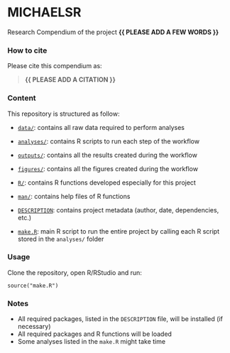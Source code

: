 <!-- README.md is generated from README.Rmd. Please edit that file -->

# MICHAELSR

<!-- badges: start -->
<!-- badges: end -->

Research Compendium of the project **{{ PLEASE ADD A FEW WORDS }}**

### How to cite

Please cite this compendium as:

> **{{ PLEASE ADD A CITATION }}**

### Content

This repository is structured as follow:

-   [`data/`](https://github.com/SMAHSMAH/MICHAELSR/tree/master/data):
    contains all raw data required to perform analyses

-   [`analyses/`](https://github.com/SMAHSMAH/MICHAELSR/tree/main/analyses/):
    contains R scripts to run each step of the workflow

-   [`outputs/`](https://github.com/SMAHSMAH/MICHAELSR/tree/main/outputs):
    contains all the results created during the workflow

-   [`figures/`](https://github.com/SMAHSMAH/MICHAELSR/tree/main/figures):
    contains all the figures created during the workflow

-   [`R/`](https://github.com/SMAHSMAH/MICHAELSR/tree/main/R): contains
    R functions developed especially for this project

-   [`man/`](https://github.com/SMAHSMAH/MICHAELSR/tree/main/man):
    contains help files of R functions

-   [`DESCRIPTION`](https://github.com/SMAHSMAH/MICHAELSR/tree/main/DESCRIPTION):
    contains project metadata (author, date, dependencies, etc.)

-   [`make.R`](https://github.com/SMAHSMAH/MICHAELSR/tree/main/make.R):
    main R script to run the entire project by calling each R script
    stored in the `analyses/` folder

### Usage

Clone the repository, open R/RStudio and run:

    source("make.R")

### Notes

-   All required packages, listed in the `DESCRIPTION` file, will be
    installed (if necessary)
-   All required packages and R functions will be loaded
-   Some analyses listed in the `make.R` might take time
